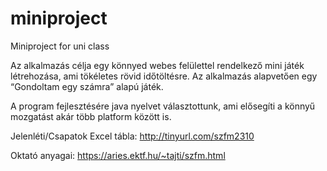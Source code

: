 # miniproject
Miniproject for uni class

Az alkalmazás célja egy könnyed webes felülettel rendelkező mini játék létrehozása, ami tökéletes rövid időtöltésre. Az alkalmazás alapvetően egy “Gondoltam egy számra” alapú játék.

A program fejlesztésére java nyelvet választottunk, ami elősegíti a könnyű mozgatást akár több platform között is. 

Jelenléti/Csapatok Excel tábla:
http://tinyurl.com/szfm2310

Oktató anyagai:
https://aries.ektf.hu/~tajti/szfm.html
